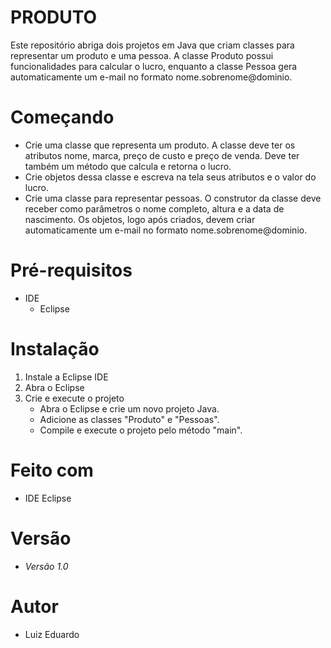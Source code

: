 # PRODUTO

Este repositório abriga dois projetos em Java que criam classes para representar um produto e uma pessoa. A classe Produto possui funcionalidades para calcular o lucro, enquanto a classe Pessoa gera automaticamente um e-mail no formato nome.sobrenome@dominio.

# Começando

- Crie uma classe que representa um produto. A classe deve ter os atributos nome, marca, preço de custo e preço de venda. Deve ter também um método que calcula e retorna o lucro.
- Crie objetos dessa classe e escreva na tela seus atributos e o valor do lucro.
- Crie uma classe para representar pessoas. O construtor da classe deve receber como parâmetros o nome completo, altura e a data de nascimento. Os objetos, logo após criados, devem criar automaticamente um e-mail no formato nome.sobrenome@dominio.

# Pré-requisitos

- IDE
    - Eclipse

# Instalação

1. Instale a Eclipse IDE
2. Abra o Eclipse
3. Crie e execute o projeto
   - Abra o Eclipse e crie um novo projeto Java.
   - Adicione as classes "Produto" e "Pessoas".
   - Compile e execute o projeto pelo método "main".

# Feito com 

- IDE Eclipse

# Versão

- *Versão 1.0*

# Autor

- Luiz Eduardo
